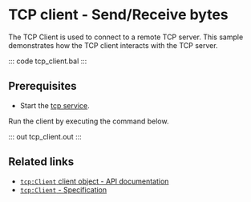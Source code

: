 # TCP client - Send/Receive bytes

The TCP Client is used to connect to a remote TCP server. This sample demonstrates how the TCP client interacts with the TCP server.

::: code tcp_client.bal :::

## Prerequisites
- Start the [tcp service](/learn/by-example/tcp-listener/).

Run the client by executing the command below.

::: out tcp_client.out :::

## Related links
- [`tcp:Client` client object - API documentation](https://lib.ballerina.io/ballerina/tcp/latest/clients/Client)
- [`tcp:Client` - Specification](/spec/tcp/#4-client)
